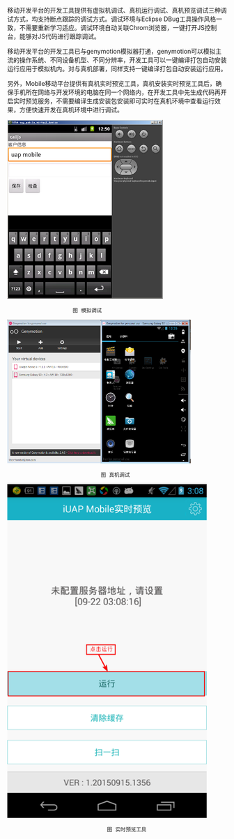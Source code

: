 移动开发平台的开发工具提供有虚拟机调试、真机运行调试、真机预览调试三种调试方式，均支持断点跟踪的调试方式。调试环境与Eclipse DBug工具操作风格一致，不需要重新学习适应。调试环境自动关联Chrom浏览器，一键打开JS控制台，能够对JS代码进行跟踪调试。

移动开发平台的开发工具已与genymotion模拟器打通，genymotion可以模拟主流的操作系统、不同设备机型、不同分辨率，开发工具可以一键编译打包自动安装运行应用于模拟机内。对与真机部署，同样支持一键编译打包自动安装运行应用。

另外，Mobile移动平台提供有真机实时预览工具，真机安装实时预览工具后，确保手机所在网络与开发环境的电脑在同一个网络内，在开发工具中先生成代码再开启实时预览服务，不需要编译生成安装包安装即可实时在真机环境中查看运行效果，方便快速开发在真机环境中进行调试。

![](/assets/31.png)

                         图 模拟调试

![](/assets/32.png)

                                  图 真机调试

![](/assets/34.png)

                                    图 实时预览工具

